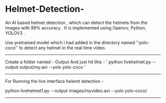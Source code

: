 # Helmet-Detection-

An AI based helmet detection , which can detect the helmets from the images with 99% accuracy . It is implemented using Opencv, Python, YOLOV3 .


Use pretrained model which i had added in the directory named ''yolo-coco'' to detect any helmet in the real time video.

------------

Create a folder named - Output
And just hit this - ' python livehelmet.py --output output/my.avi --yolo yolo-coco '

-----------

For Running the live interface helemt detection -

python livehelmet1.py --output images/myvideo.avi --yolo yolo-coco/

------------



